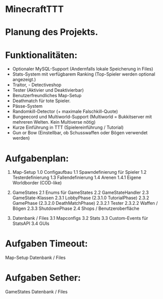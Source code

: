 # MinecraftTTT

# Planung des Projekts.

# Funktionalitäten:
- Optionaler MySQL-Support (Andernfalls lokale Speicherung in Files)
- Stats-System mit verfügbarem Ranking (Top-Spieler werden optional angezeigt.)
- Traitor, - Detectiveshop
- Tester (Aktivier und Deaktivierbar)
- Benutzerfreundliches Map-Setup
- Deathmatch für tote Spieler.
- Pässe-System
- Randomkill-Detector (+ maximale Falschkill-Quote)
- Bungeecord und Multiworld-Support (Multiworld = Bukkitserver mit mehreren Welten. Kein Multiverse nötig)
- Kurze Einführung in TTT (Spielereinführung / Tutorial)
- Gun or Bow (Einstellbar, ob Schusswaffen oder Bögen verwendet werden)

# Aufgabenplan:
1. Map-Setup
1.0 Configaufbau
1.1 Spawndefinierung für Spieler
1.2 Testerdefinierung
1.3 Fallendefinierung
1.4 Arenen
1.4.1 Eigene Worldborder (COD-like)

2. GameStates
2.1 Enums für GameStates
2.2 GameStateHandler
2.3 GameState-Klassen
2.3.1 LobbyPhase
(2.3.1.0 TutorialPhase)
2.3.2 GamePhase
(2.3.2.0 DeathMatchPhase)
2.3.2.1 Tester
2.3.2.2 Waffen / Bögen
2.3.3 ShutdownPhase
2.4 Shops / Benutzeroberfläche


3. Datenbank / Files
3.1 Mapconfigs
3.2 Stats
3.3 Custom-Events für StatsAPI
3.4 GUIs



# Aufgaben Timeout:
Map-Setup
Datenbank / Files

# Aufgaben Sether:
GameStates
Datenbank / Files

